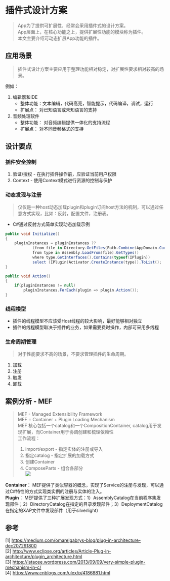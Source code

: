 # 插件式设计方案     
> App为了提供可扩展性，经常会采用插件式的设计方案。        
> App层面上，在核心功能之上，提供扩展性功能的模块称为插件。    
> 本文主要介绍可动态扩展App功能的插件。    

## 应用场景  
> 插件式设计方案主要应用于整理功能相对稳定，对扩展性要求相对较高的场景。      

例如：   
1.  编辑器和IDE   
    * 整体功能：文本编辑，代码高亮，智能提示，代码编译，调试，运行
    * 扩展点： 对已知语言或未知语言的支持     
2. 音频处理软件     
    * 整体功能： 对音频编辑提供一体化的支持流程   
    * 扩展点： 对不同音频格式的支持    

## 设计要点 
### 插件安全控制     
1. 验证/授权 - 在执行插件操作前，应验证当前用户权限    
2. Context  - 使用Context模式进行资源的控制与保护         
### 动态发现与注册     
> 仅仅是一种host动态加载plugin和plugin订阅host方法的机制，可以通过任意方式实现，比如：反射，配置文件，注册表。     

* C#通过反射方式简单实现动态加载示例
```C#
public void Initialize()
{
    pluginInstances = pluginInstances ??
            (from file in Directory.GetFiles(Path.Combine(AppDomain.CurrentDomain.BaseDirectory, @"Plugin\"), "*.dll")
            from type in Assembly.LoadFrom(file).GetTypes()
            where type.GetInterfaces().Contains(typeof(IPlugin))
            select (IPlugin)Activator.CreateInstance(type)).ToList();
}

public void Action()
{
    if(pluginInstances != null)
        pluginInstances.ForEach(plugin => plugin.Action());
}
```   

### 线程模型      
* 插件的线程模型不应该受Host线程的较大影响，最好能够相对独立   
* 插件的线程模型取决于插件的业务，如果需要费时操作，内部可采用多线程     

### 生命周期管理     
> 对于性能要求不高的场景，不要求管理插件的生命周期。       
1. 加载  
2. 注册   
3. 触发   
4. 卸载  


## 案例分析 - MEF    
> MEF - Managed Extensibility Framework    
> MEF = Container + Plugin Loading Mechanism       
> MEF 核心包括一个catalog和一个CompositionContainer, catalog用于发现扩展，而Container用于协调创建和梳理依赖性        
> 工作流程：
> 1. import/export - 指定实体的注册或导入
> 2. 指定catalog - 指定扩展的加载方式
> 3. 创建Container   
> 4. ComposeParts - 组合各部分      
![](./PluginPattern.jpg)          

**Container**： MEF提供了类似容器的概念，实现了Service的注册与发现，可以通过C#特性的方式实现类实例的注册与实体的注入。        
**Plugin**： MEF提供了三种扩展发现方式：1）AssemblyCatalog在当前程序集发现部件；2）DirectoryCatalog在指定的目录发现部件；3）DeploymentCatalog在指定的XAP文件中发现部件（用于silverlight）    

## 参考
[1] https://medium.com/omarelgabrys-blog/plug-in-architecture-dec207291800   
[2] http://www.eclipse.org/articles/Article-Plug-in-architecture/plugin_architecture.html      
[3] https://istacee.wordpress.com/2013/09/09/very-simple-plugin-mechanism-in-c/      
[4] https://www.cnblogs.com/ulex/p/4186881.html     
